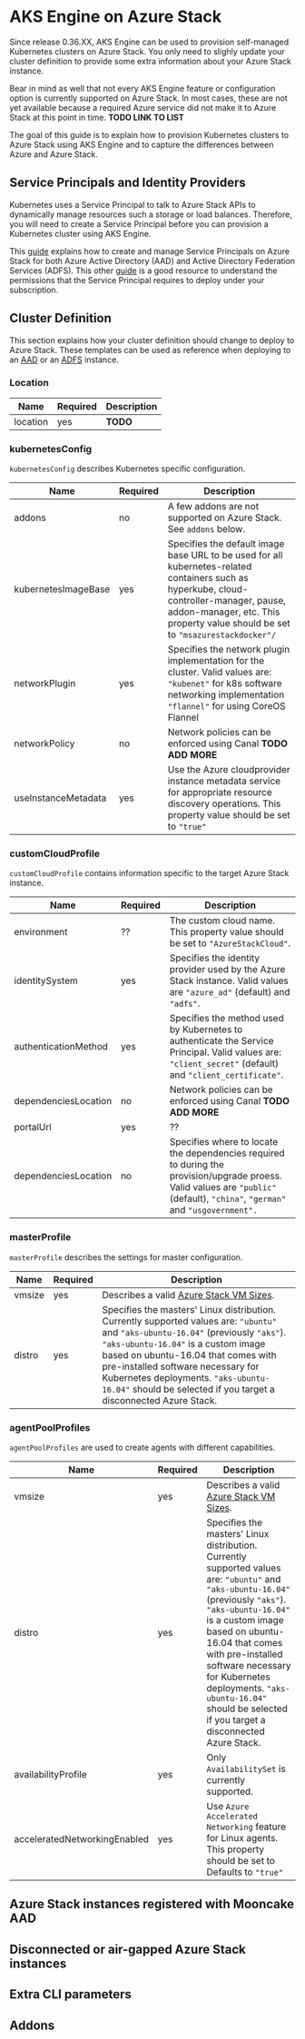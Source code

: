 # AKS Engine on Azure Stack

<!-- TODO: TOC -->

<!-- Intro -->
Since release 0.36.XX, AKS Engine can be used to provision self-managed Kubernetes clusters on Azure Stack. You only need to slighly update your cluster definition to provide some extra information about your Azure Stack instance.

Bear in mind as well that not every AKS Engine feature or configuration option is currently supported on Azure Stack. In most cases, these are not yet available because a required Azure service did not make it to Azure Stack at this point in time. **TODO LINK TO LIST**

The goal of this guide is to explain how to provision Kubernetes clusters to Azure Stack using AKS Engine and to capture the differences between Azure and Azure Stack.

## Service Principals and Identity Providers

Kubernetes uses a Service Principal to talk to Azure Stack APIs to dynamically manage resources such a storage or load balances. Therefore, you will need to create a Service Principal before you can provision a Kubernetes cluster using AKS Engine.

This [guide](https://docs.microsoft.com/en-us/azure-stack/operator/azure-stack-create-service-principals) explains how to create and manage Service Principals on Azure Stack for both Azure Active Directory (AAD) and Active Directory Federation Services (ADFS). This other [guide](https://github.com/Azure/aks-engine/blob/master/docs/topics/service-principals.md) is a good resource to understand the permissions that the Service Principal requires to deploy under your subscription.

## Cluster Definition

This section explains how your cluster definition should change to deploy to Azure Stack. These templates can be used as reference when deploying to an [AAD]() or an [ADFS]() instance.

### Location

| Name       | Required | Description                                                   |
| ---------- | -------- | ------------------------------------------------------------- |
| location | yes      | **TODO** |

### kubernetesConfig

`kubernetesConfig` describes Kubernetes specific configuration.

| Name                            | Required | Description|
| ------------------------------- | -------- | ---------- |
| addons                          | no       | A few addons are not supported on Azure Stack. See `addons` below.|
| kubernetesImageBase             | yes      | Specifies the default image base URL to be used for all kubernetes-related containers such as hyperkube, cloud-controller-manager, pause, addon-manager, etc. This property value should be set to `"msazurestackdocker"/`|
| networkPlugin                   | yes      | Specifies the network plugin implementation for the cluster. Valid values are:<br>`"kubenet"` for k8s software networking implementation <br> `"flannel"` for using CoreOS Flannel |
| networkPolicy                   | no       | Network policies can be enforced using Canal **TODO ADD MORE** |
| useInstanceMetadata             | yes      | Use the Azure cloudprovider instance metadata service for appropriate resource discovery operations. This property value should be set to `"true"` |

### customCloudProfile

`customCloudProfile` contains information specific to the target Azure Stack instance.

| Name                            | Required | Description|
| ------------------------------- | -------- | ---------- |
| environment                     | ??       | The custom cloud name. This property value should be set to `"AzureStackCloud"`.|
| identitySystem                  | yes      | Specifies the identity provider used by the Azure Stack instance. Valid values are `"azure_ad"` (default) and `"adfs"`. |
| authenticationMethod            | yes      | Specifies the method used by Kubernetes to authenticate the Service Principal. Valid values are: `"client_secret"` (default) and `"client_certificate"`. |
| dependenciesLocation            | no       | Network policies can be enforced using Canal **TODO ADD MORE** |
| portalUrl                       | yes      | ?? |
| dependenciesLocation            | no       | Specifies where to locate the dependencies required to during the provision/upgrade proess. Valid values are `"public"` (default), `"china"`, `"german"` and `"usgovernment".`|

### masterProfile

`masterProfile` describes the settings for master configuration.

| Name                            | Required | Description|
| ------------------------------- | -------- | ---------- |
| vmsize                          | yes      | Describes a valid [Azure Stack VM Sizes](https://docs.microsoft.com/en-us/azure-stack/user/azure-stack-vm-sizes). |
| distro                          | yes      | Specifies the masters' Linux distribution. Currently supported values are: `"ubuntu"` and `"aks-ubuntu-16.04"` (previously `"aks"`). `"aks-ubuntu-16.04"` is a custom image based on ubuntu-16.04 that comes with pre-installed software necessary for Kubernetes deployments. `"aks-ubuntu-16.04"` should be selected if you target a disconnected Azure Stack. |

### agentPoolProfiles

`agentPoolProfiles` are used to create agents with different capabilities.

| Name                            | Required | Description|
| ------------------------------- | -------- | ---------- |
| vmsize                          | yes      | Describes a valid [Azure Stack VM Sizes](https://docs.microsoft.com/en-us/azure-stack/user/azure-stack-vm-sizes). |
| distro                          | yes      | Specifies the masters' Linux distribution. Currently supported values are: `"ubuntu"` and `"aks-ubuntu-16.04"` (previously `"aks"`). `"aks-ubuntu-16.04"` is a custom image based on ubuntu-16.04 that comes with pre-installed software necessary for Kubernetes deployments. `"aks-ubuntu-16.04"` should be selected if you target a disconnected Azure Stack. |
| availabilityProfile             | yes      | Only `AvailabilitySet` is currently supported. |
| acceleratedNetworkingEnabled    | yes      | Use `Azure Accelerated Networking` feature for Linux agents. This property should be set to Defaults to `"true"` |

## Azure Stack instances registered with Mooncake AAD

## Disconnected or air-gapped Azure Stack instances

## Extra CLI parameters

## Addons
